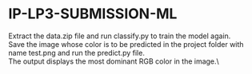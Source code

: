 # IP-LP3-SUBMISSION-ML
Extract the data.zip file and run classify.py to train the model again.\
Save the image whose color is to be predicted in the project folder with name test.png and run the predict.py file.\
The output displays the most dominant RGB color in the image.\
